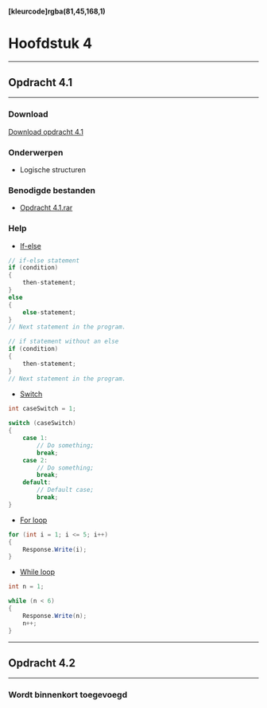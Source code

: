#### [kleurcode]rgba(81,45,168,1)

# Hoofdstuk 4

---
## Opdracht 4.1
---

### Download
<a href="https://elo.kw1c.nl/CMS/Studie/811%20ICT-Academie/811%20VakkenInhoud/%5BB.02%20ASP%5D%20ASP/25187%20%C2%A0%20Applicatie-%20en%20mediaontwikkelaar/Periode%2003/Productie/02.%20Opdrachten/Hoofdstuk%2004/Opdracht%204.1.pdf" target="_blank">Download opdracht 4.1</a>

### Onderwerpen
*   Logische structuren

### Benodigde bestanden
*   <a href="https://elo.kw1c.nl/CMS/Studie/811%20ICT-Academie/811%20VakkenInhoud/%5BB.14%20HTM%5D%20HTMLCSS/Productie/02.%20Opdrachten/Hoofdstuk%204/Resources/Opdracht%204.1.rar" target="_blank">Opdracht 4.1.rar</a>

### Help
*   <a href="https://docs.microsoft.com/en-us/dotnet/csharp/language-reference/keywords/if-else" target="_blank">If-else</a>

```c#
// if-else statement  
if (condition)  
{  
    then-statement;  
}  
else  
{  
    else-statement;  
}  
// Next statement in the program.  

// if statement without an else  
if (condition)  
{  
    then-statement;  
}  
// Next statement in the program. 
```

*   <a href="https://docs.microsoft.com/en-us/dotnet/csharp/language-reference/keywords/switch" target="_blank">Switch</a>

```C#
int caseSwitch = 1;
      
switch (caseSwitch)
{
    case 1:
        // Do something;
        break;
    case 2:
        // Do something;
        break;
    default:
        // Default case;
        break;
}
```

*   <a href="https://docs.microsoft.com/en-us/dotnet/csharp/language-reference/keywords/for" target="_blank">For loop</a>

```C#
for (int i = 1; i <= 5; i++)
{
    Response.Write(i);
}
```

*   <a href="https://docs.microsoft.com/en-us/dotnet/csharp/language-reference/keywords/while" target="_blank">While loop</a>

```C#
int n = 1;

while (n < 6) 
{
    Response.Write(n);
    n++;
}
```
---
## Opdracht 4.2
---

### Wordt binnenkort toegevoegd
